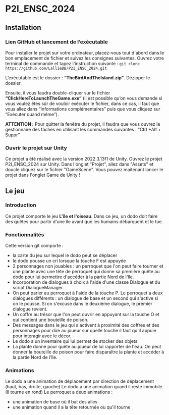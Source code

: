 # P2I_ENSC_2024

## Installation
### Lien GitHub et lancement de l’exécutable
Pour installer le projet sur votre ordinateur, placez-vous tout d'abord dans le bon emplacement de fichier et suivez les consignes suivantes.
Ouvrez votre terminal de commande et tapez l'instruction suivante : 
`git clone https://github.com/LallieDB/P2I_ENSC_2024.git`

L’exécutable est le dossier : **“TheBirdAndTheIsland.zip”**. Dézipper le dossier.

Ensuite, il vous faudra double-cliquer sur le fichier **“ClickHereToLaunchTheGame.exe”** (il est possible qu’on vous demande si vous voulez êtes sûr de vouloir exécuter le fichier, dans ce cas, il faut que vous allez dans “Informations complémentaires” puis que vous cliquez sur “Exécuter quand même”).

**ATTENTION :** Pour quitter la fenêtre du projet, il faudra que vous ouvrez le gestionnaire des tâches en utilisant les commandes suivantes : “Ctrl +Alt + Suppr”

### Ouvrir le projet sur Unity
Ce projet a été réalisé avec la version 2022.3.13f1 de Unity.
Ouvrez le projet P2I_ENSC_2024 sur Unity.
Dans l'onglet "Projet", allez dans "Assets" et doucle cliquez sur le fichier "GameScene".
Vous pouvez maitenant lancer le projet dans l'onglet Game de Unity ! 

## Le jeu
### Introduction
Ce projet comporte le jeu **L'île et l'oiseau**. 
Dans ce jeu, un dodo doit faire des quêtes pour partir d'une île avant que les humains débarquent et le tue.


### Fonctionnalités
Cette version git comporte :
- la carte du jeu sur lequel le dodo peut se déplacer
- le dodo pousse un cri lorsque la touche F est appuyée
- 2 personnages non jouables : un perroquet que l'on peut faire tourner et une plante avec une tête de perroquet qui donne sa première quête au dodo pour lui permettre d'accéder à la partie Nord de l'île.
- Incorporation de dialogues à choix à l'aide d'une classe Dialogue et du script DialogueManager.
- On peut parler au perroquet à l'aide de la touche P. Le perroquet a deux dialogues différents : un dialogue de base et un second qui s'active si on le pousse. Si on s'excuse dans le deuxième dialogue, le premier dialogue revient.
- Un coffre au trésor que l'on peut ouvrir en appuyant sur la touche O et qui contient une bouteille de poison.
- Des messages dans le jeu qui s'activent à proximité des coffres et des personnages pour dire au joueur sur quelle touche il faut qu'il appuie pour interagir avec le décor.
- Le dodo a un inventaire qui lui permet de stocker des objets
- La plante donne pour quête au joueur de lui rapporter de l'eau. On peut donner la bouteille de poison pour faire disparaître la plante et accéder à la partie Nord de l'île.

### Animations
Le dodo a une animation de déplacement par direction de déplacement (haut, bas, droite, gauche)
Le dodo a une animation quand il reste immobile. (Il tourne en rond)
Le perroquet a deux animations : 
- une animation de base où il bat des ailes
- une animation quand il a la tête retournée ou qu'il tourne


